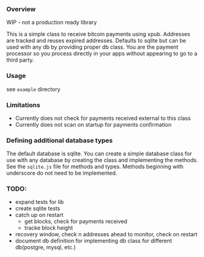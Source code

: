 ### Overview

WIP - not a production ready library

This is a simple class to receive bitcoin payments using xpub.  Addresses are tracked
and reuses expired addresses.  Defaults to sqlite but can be used with any db by providing
proper db class.  You are the payment processor so you process directly in your apps without
appearing to go to a third party.

### Usage

see `example` directory

### Limitations

* Currently does not check for payments received external to this class
* Currently does not scan on startup for payments confirmation

### Defining additional database types

The default database is sqlite.  You can create a simple database class for use with any database by creating the class and implementing the methods.  See the `sqlite.js` file for methods and types.  Methods beginning with underscore do not need to be implemented.

### TODO:

* expand tests for lib
* create sqlite tests
* catch up on restart
    * get blocks, check for payments received
    * tracke block height
* recovery window, check n addresses ahead to monitor, check on restart
* document db definition for implementing db class for        different db(postgre, mysql, etc.)

 